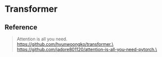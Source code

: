 # Transformer

## Reference
  >Attention is all you need.\
  >https://github.com/hyunwoongko/transformer.\ 
  >https://github.com/jadore801120/attention-is-all-you-need-pytorch.\
  >
